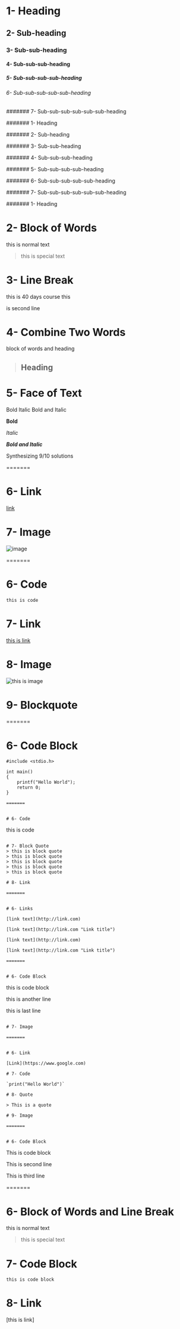 # 1- Heading

## 2- Sub-heading

### 3- Sub-sub-heading

#### 4- Sub-sub-sub-heading

##### 5- Sub-sub-sub-sub-heading

###### 6- Sub-sub-sub-sub-sub-heading

####### 7- Sub-sub-sub-sub-sub-sub-heading

####### 1- Heading

####### 2- Sub-heading

####### 3- Sub-sub-heading

####### 4- Sub-sub-sub-heading

####### 5- Sub-sub-sub-sub-heading

####### 6- Sub-sub-sub-sub-sub-heading

####### 7- Sub-sub-sub-sub-sub-sub-heading

####### 1- Heading

# 2- Block of Words
this is normal text
> this is special text

# 3- Line Break
this is 40 days course this 

is second line

# 4- Combine Two Words
block of words and heading
> ## Heading

# 5- Face of Text
Bold
Italic 
Bold and Italic

**Bold**

*Italic*

***Bold and Italic***

Synthesizing 9/10 solutions

=======


# 6- Link
[link](https://www.google.com)

# 7- Image
![image](https://www.google.com/images/branding/googlelogo/2x/googlelogo_color_272x92dp.png)

=======


# 6- Code
```
this is code
```

# 7- Link
[this is link](https://www.google.com)

# 8- Image
![this is image](https://www.google.com)

# 9- Blockquote

=======


# 6- Code Block
```
#include <stdio.h>

int main()
{
    printf("Hello World");
    return 0;
}

=======


# 6- Code
```
this is code
```

# 7- Block Quote
> this is block quote
> this is block quote
> this is block quote
> this is block quote
> this is block quote

# 8- Link

=======


# 6- Links

[link text](http://link.com)

[link text](http://link.com "Link title")

[link text](http://link.com)

[link text](http://link.com "Link title")

=======


# 6- Code Block
```
this is code block

this is another line

this is last line
```

# 7- Image

=======


# 6- Link

[Link](https://www.google.com)

# 7- Code

`print("Hello World")`

# 8- Quote

> This is a quote

# 9- Image

=======


# 6- Code Block
```
This is code block

This is second line

This is third line

=======


# 6- Block of Words and Line Break
this is normal text
> this is special text

# 7- Code Block
```
this is code block
```

# 8- Link
[this is link]
